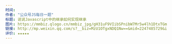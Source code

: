 ```yaml
---
时间: 
作者: "公众号JS每日一题"
标题: 说说Javascript中的继承如何实现继承
图片: https://mmbiz.qlogo.cn/mmbiz_jpg/gH31uF9VIibSPnibW7Mr5w4lh1DtxTGmQMH5g28mBGCVicZjbD6Xf3ChzIdys263ddaekleFkWOgjSSMerY0BR2hQ/300
链接: http://mp.weixin.qq.com/s?__biz=MzU1OTgxNDQ1Nw==&mid=2247485729&idx=2&sn=e3d6148c0f4ab3617bcdf8f8501c7eb2&chksm=fc10cb77cb6742619b2a76aa0d882d4e94d7021d8813f6ea09667b16146040faed9806203523#rd
评价: ★★★★★
---
```

